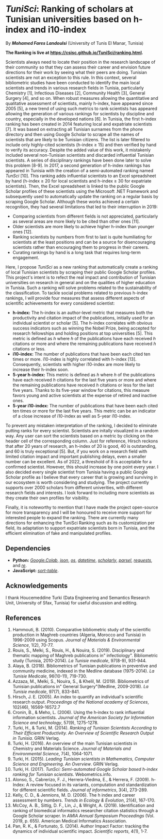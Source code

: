 # *TuniSci*: Ranking of scholars at Tunisian universities based on h-index and i10-index
By ***Mohamed Fares Landoulsi*** (University of Tunis El Manar, Tunisia)

**The Ranking is live at https://csisc.github.io/TuniSci/ranking.html.**

Scientists always need to locate their position in the research landscape of their community so that they can assess their career and envision future directions for their work by seeing what their peers are doing. Tunisian scientists are not an exception to this rule. In this context, several bibliometric studies have been conducted to identify the main local scientists and trends in various research fields in Tunisia, particularly Chemistry [1], Infectious Diseases [2], Community Health [3], General Surgery [4], and so on. When robust measures allowing the quantitative and qualitative assessment of scientists, mainly h-index, have appeared since 2005 [5], a new trend of using such metrics to rank scientists has appeared allowing the generation of various rankings for scientists by discipline and country, especially in the developed nations [6]. In Tunisia, the first h-index ranking has been created in 2014 featuring local and expatriate scientists [7]. It was based on extracting all Tunisian surnames from the phone directory and then using Google Scholar to scrape all the names of scientists that are likely to be Tunisian citizens. The list is later filtered to include only highly-cited scientists (h-index ≥ 15) and then verified by hand to verify its accuracy. Despite the added value of this work, it mistakenly included several non-Tunisian scientists and discarded influential Tunisian scientists. A series of disciplinary rankings have been done later to solve this problem [8-9]. In 2017, a second generation of h-index rankings has appeared in Tunisia with the creation of a semi-automated ranking named *TunSci* [10]. This ranking adds influential scientists to an Excel spreadsheet by hand (h-index ≥ 20 for local scientists and h-index ≥ 30 for expatriate scientists). Then, the Excel spreadsheet is linked to the public Google Scholar profiles of these scientists using the Microsoft .NET Framework and subsequently used to automatically update the ranking on a regular basis by scraping Google Scholar. Although these works achieved a certain recognition, they had several limitations that led to their interruption in 2019:
* Comparing scientists from different fields is not appreciated, particularly as several areas are more likely to be cited than other ones [11].
* Older scientists are more likely to achieve higher h-index than younger ones [12].
* Ranking scientists by numbers from first to last is quite humiliating for scientists at the least positions and can be a source for disencouraging scientists rather than encouraging them to progress in their careers.
* Curating rankings by hand is a long task that requires long-term engagement.

Here, I propose *TuniSci* as a new ranking that automatically create a ranking of local Tunisian scientists by scraping their public Google Scholar profiles. This project's intent is to refect the real impact and contribution of Tunisian universities on research in general and on the qualities of higher education in Tunisia. Such a ranking will solve problems related to the sustainability of the classification. To tackle social problems related to previous h-index rankings, I will provide four measures that assess different aspects of scientific achievements for every considered scientist:
* **h-index:** The h-index is an author-level metric that measures both the productivity and citation impact of the publications, initially used for an individual scientist or scholar [5]. The h-index correlates with obvious success indicators such as winning the Nobel Prize, being accepted for research fellowships and holding positions at top universities [5]. This metric is defined as *h* where *h* of the publications have each received *h* citations or more and where the remaining publications have received *h* citations or less. 
* **i10-index:** The number of publications that have been each cited ten times or more. i10-index is highly correlated with h-index [13]. Consequently, scientists with higher i10-index are more likely to increase their h-index soon.
* **5-year h-index:** This metric is defined as *h* where *h* of the publications have each received *h* citations for the last five years or more and where the remaining publications have received *h* citations or less for the last five years. Thanks to its five-year window for citations, this measure favors young and active scientists at the expense of retired and inactive ones.
* **5-year i10-index:** The number of publications that have been each cited ten times or more for the last five years. This metric can be an indicator of a close increase of i10-index as well as 5-year i10-index.

To prevent any mistaken interpretation of the ranking, I decided to eliminate putting ranks for every scientist. Scientists are initally visualized in a random way. Any user can sort the scientists based on a metric by clicking on the header cell of the corresponding column. Just for reference, Hirsch reckons that after 20 years of research, an h-index of 20 is good, 40 is outstanding, and 60 is truly exceptional [5]. But, if you work on a research field with limited citation impact and important publishing delays, even a smaller number can be excellent. As of 2022, a threshold of 8 is acceptable for a confirmed scientist. However, this should increase by one point every year. I also decided every single scientist from Tunisia having a public Google Scholar profile as I believe that every career that is growing and surviving in our ecosystem is worth considering and studying. The project currently supports over 2000 scholars from different univerities, with different research fields and interests. I look forward to including more scientists as they create their own profiles for visibility.

Finally, it is noteworthy to mention that I have made the project open-source for more transparency and I will be honoured to receive more support for interested people to expand the ranking. There are currently many directions for enhancing the TuniSci Ranking such as its customization per field, its adaptation to support expatriate scientists born in Tunisia, and the efficient elimination of fake and manipulated profiles.

## Dependencies
* **Python:** *[Google.Colab](https://pypi.org/project/google-colab/)*, *[json](https://docs.python.org/fr/3/library/json.html)*, *[os](https://docs.python.org/fr/3/library/os.html)*, *[datetime](https://pypi.org/project/DateTime/)*, *[scholarly](https://pypi.org/project/scholarly/)*, *[parsel](https://pypi.org/project/parsel/)*, *[requests](https://pypi.org/project/requests/)*, and *[re](https://docs.python.org/fr/3/library/re.html)*. 
* **JavaScript:** *[sort-table](https://www.cssscript.com/html-table-sortable/)*.

## Acknowledgements
I thank Houcemeddine Turki (Data Engineering and Semantics Research Unit, University of Sfax, Tunisia) for useful discussion and editing.

## References
1. Hammouti, B. (2010). Comparative bibliometric study of the scientific production in Maghreb countries (Algeria, Morocco and Tunisia) in 1996-2009 using Scopus. *Journal of Materials & Environmental Science*, 1(2), 70-77.
2. Rouis, S., Melki, S., Rouis, H., & Nouira, S. (2019). Disciplinary and thematic mapping of Maghreb publications in" infectiology". Bibliometric study (Tunisia, 2010-2014). *La Tunisie medicale*, 97(8-9), 931-944.
3. Alaya, B. (2018). Bibliometrics of Tunisian publications in preventive and community medicine, indexed in the Medline database (1975-2014). *La Tunisie Medicale*, 96(10-11), 719-730.
4. Azzaza, M., Melki, S., Nouira, S., & Khelil, M. (2019). Bibliometrics of Tunisian publications in" General Surgery"(Medline, 2009-2018). *La Tunisie medicale*, 97(7), 833-841.
5. Hirsch, J. E. (2005). An index to quantify an individual's scientific research output. *Proceedings of the National academy of Sciences*, 102(46), 16569-16572.7
6. Cronin, B., & Meho, L. (2006). Using the h‐index to rank influential information scientists. *Journal of the American Society for Information Science and technology*, 57(9), 1275-1278.
7. Turki, H., & Turki, M. (2014). *Ranking of Tunisian Scientists According to Their Efficient Productivity. An Overview of Scientific Research Output in Tunisia*. GRIN Verlag.
8. Turki, H. (2016). An overview of the main Tunisian scientists in Chemistry and Materials Science. *Journal of Materials and Environmental Science*, 7(4), 1064-1071.
9. Turki, H. (2015). *Leading Tunisian scientists in Mathematics, Computer Science and Engineering. An Overview*. GRIN Verlag.
10. Turki, H. (2017). *TunSci: Semi-automated Google Scholar based h-index ranking for Tunisian scientists*. Webometrics.info.
11. Alonso, S., Cabrerizo, F. J., Herrera-Viedma, E., & Herrera, F. (2009). h-Index: A review focused in its variants, computation and standardization for different scientific fields. *Journal of informetrics*, 3(4), 273-289.
12. Kelly, C. D., & Jennions, M. D. (2006). The h index and career assessment by numbers. *Trends in Ecology & Evolution*, 21(4), 167-170.
13. McCoy, A. B., Sittig, D. F., Lin, J., & Wright, A. (2019). Identification and ranking of biomedical informatics researcher citation statistics through a Google Scholar scraper. In *AMIA Annual Symposium Proceedings* (Vol. 2019, p. 655). American Medical Informatics Association.
14. Pan, R. K., & Fortunato, S. (2014). Author Impact Factor: tracking the dynamics of individual scientific impact. *Scientific reports*, 4(1), 1-7.
